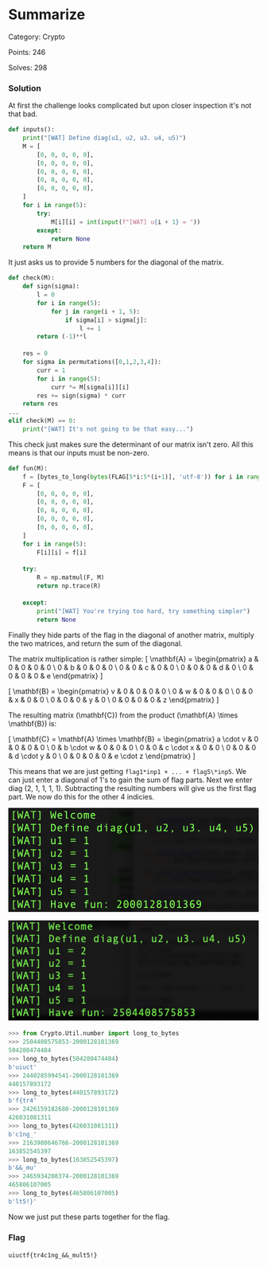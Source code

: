 # Summarize
Category: Crypto

Points: 246

Solves: 298

### Solution

At first the challenge looks complicated but upon closer inspection it's not that bad.
```py
def inputs():
    print("[WAT] Define diag(u1, u2, u3. u4, u5)")
    M = [
        [0, 0, 0, 0, 0],
        [0, 0, 0, 0, 0],
        [0, 0, 0, 0, 0],
        [0, 0, 0, 0, 0],
        [0, 0, 0, 0, 0],
    ]
    for i in range(5):
        try:
            M[i][i] = int(input(f"[WAT] u{i + 1} = "))
        except:
            return None
    return M
```

It just asks us to provide 5 numbers for the diagonal of the matrix.
```py
def check(M):
    def sign(sigma):
        l = 0
        for i in range(5):
            for j in range(i + 1, 5):
                if sigma[i] > sigma[j]:
                    l += 1
        return (-1)**l

    res = 0
    for sigma in permutations([0,1,2,3,4]):
        curr = 1
        for i in range(5):
            curr *= M[sigma[i]][i]
        res += sign(sigma) * curr
    return res
...
elif check(M) == 0:
    print("[WAT] It's not going to be that easy...")
```

This check just makes sure the determinant of our matrix isn't zero. All this means is that our inputs must be non-zero.

```py
def fun(M):
    f = [bytes_to_long(bytes(FLAG[5*i:5*(i+1)], 'utf-8')) for i in range(5)]
    F = [
        [0, 0, 0, 0, 0],
        [0, 0, 0, 0, 0],
        [0, 0, 0, 0, 0],
        [0, 0, 0, 0, 0],
        [0, 0, 0, 0, 0],
    ]
    for i in range(5):
        F[i][i] = f[i]

    try:
        R = np.matmul(F, M)
        return np.trace(R)

    except:
        print("[WAT] You're trying too hard, try something simpler")
        return None
```
Finally they hide parts of the flag in the diagonal of another matrix, multiply the two matrices, and return the sum of the diagonal.

The matrix multiplication is rather simple:
\[
\mathbf{A} = \begin{pmatrix}
a & 0 & 0 & 0 & 0 \\
0 & b & 0 & 0 & 0 \\
0 & 0 & c & 0 & 0 \\
0 & 0 & 0 & d & 0 \\
0 & 0 & 0 & 0 & e
\end{pmatrix}
\]

\[
\mathbf{B} = \begin{pmatrix}
v & 0 & 0 & 0 & 0 \\
0 & w & 0 & 0 & 0 \\
0 & 0 & x & 0 & 0 \\
0 & 0 & 0 & y & 0 \\
0 & 0 & 0 & 0 & z
\end{pmatrix}
\]

The resulting matrix \(\mathbf{C}\) from the product \(\mathbf{A} \times \mathbf{B}\) is:

\[
\mathbf{C} = \mathbf{A} \times \mathbf{B} = \begin{pmatrix}
a \cdot v & 0 & 0 & 0 & 0 \\
0 & b \cdot w & 0 & 0 & 0 \\
0 & 0 & c \cdot x & 0 & 0 \\
0 & 0 & 0 & d \cdot y & 0 \\
0 & 0 & 0 & 0 & e \cdot z
\end{pmatrix}
\]

This means that we are just getting `flag1*inp1 + ... + flag5\*inp5`. We can just enter a diagonal of 1's to gain the sum of flag parts. Next we enter diag (2, 1, 1, 1, 1). Subtracting the resulting numbers will give us the first flag part. We now do this for the other 4 indicies.

![diag of 1](/images/WithoutATrace1.png)

![diag with 2](/images/WithoutATrace2.png)

```py
>>> from Crypto.Util.number import long_to_bytes
>>> 2504408575853-2000128101369
504280474484
>>> long_to_bytes(504280474484)
b'uiuct'
>>> 2440285994541-2000128101369
440157893172
>>> long_to_bytes(440157893172)
b'f{tr4'
>>> 2426159182680-2000128101369
426031081311
>>> long_to_bytes(426031081311)
b'c1ng_'
>>> 2163980646766-2000128101369
163852545397
>>> long_to_bytes(163852545397)
b'&&_mu'
>>> 2465934208374-2000128101369
465806107005
>>> long_to_bytes(465806107005)
b'lt5!}'
```

Now we just put these parts together for the flag.


### Flag

```uiuctf{tr4c1ng_&&_mult5!}```
